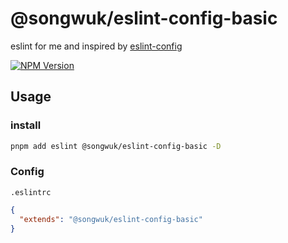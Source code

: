 <h1 align="left">@songwuk/eslint-config-basic</h1>
<p align="left">
eslint for me and inspired by <a href="https://github.com/antfu/eslint-config">eslint-config</a> 
</p>


<a href="https://www.npmjs.com/package/@songwuk/eslint-config-basic"><img src="https://img.shields.io/npm/v/@songwuk/eslint-config-basic/latest.svg?style=flat-square" alt="NPM Version" /></a>

<h2>Usage</h2>

<h3>install</h3>

```bash
pnpm add eslint @songwuk/eslint-config-basic -D
```

<h3>Config</h3>

`.eslintrc`
```json
{
  "extends": "@songwuk/eslint-config-basic"
}
```